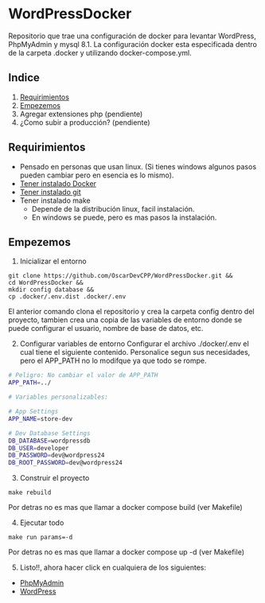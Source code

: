 # WordPressDocker

Repositorio que trae una configuración de docker para levantar WordPress, PhpMyAdmin y mysql 8.1. La configuración docker esta especificada dentro de la carpeta .docker y utilizando docker-compose.yml.

## Indice

1. [Requirimientos](#requirimientos) 
2. [Empezemos](#empezemos) 
3. Agregar extensiones php (pendiente)
4. ¿Como subir a producción? (pendiente)

## Requirimientos
* Pensado en personas que usan linux. (Si tienes windows algunos pasos pueden cambiar pero en esencia es lo mismo).
* [Tener instalado Docker](https://docs.docker.com/engine/install/)
* [Tener instalado git](https://git-scm.com/downloads)
* Tener instalado make
	+ Depende de la distribución linux, facil instalación.
	+ En windows se puede, pero es mas pasos la instalación.

## Empezemos

1. Inicializar el entorno 

```
git clone https://github.com/OscarDevCPP/WordPressDocker.git &&
cd WordPressDocker &&
mkdir config database &&
cp .docker/.env.dist .docker/.env
```
El anterior comando clona el repositorio y crea la carpeta config dentro del proyecto, tambien crea una copia de las variables de entorno donde se puede configurar el usuario, nombre de base de datos, etc.

2. Configurar variables de entorno
Configurar el archivo ./docker/.env el cual tiene el siguiente contenido. 
Personalice segun sus necesidades, pero el APP_PATH no lo modifque ya que todo se rompe.

```bash
# Peligro: No cambiar el valor de APP_PATH
APP_PATH=../

# Variables personalizables:

# App Settings
APP_NAME=store-dev

# Dev Database Settings
DB_DATABASE=wordpressdb
DB_USER=developer
DB_PASSWORD=dev@wordpress24
DB_ROOT_PASSWORD=dev@wordpress24
```
3. Construir el proyecto
```
make rebuild
```
Por detras no es mas que llamar a docker compose build (ver Makefile)

4. Ejecutar todo
```
make run params=-d
```
Por detras no es mas que llamar a docker compose up -d (ver Makefile)

5. Listo!!, ahora hacer click en cualquiera de los siguientes:

* [PhpMyAdmin](http://localhost:8081)
* [WordPress](http://localhost:8080)